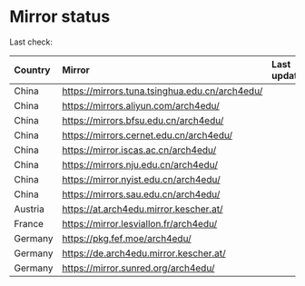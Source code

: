 <script src="./time.js"></script>
# Mirror status
Last check: <script type="text/javascript">localize(1721007269.6994765);</script>

|Country|Mirror|Last update|
|:------|:-----|:----------|
|China|https://mirrors.tuna.tsinghua.edu.cn/arch4edu/|<script type="text/javascript">localize(1720939051);</script>|
|China|https://mirrors.aliyun.com/arch4edu/|<script type="text/javascript">localize(1720939051);</script>|
|China|https://mirrors.bfsu.edu.cn/arch4edu/|<script type="text/javascript">localize(1720982884);</script>|
|China|https://mirrors.cernet.edu.cn/arch4edu/|<script type="text/javascript">localize(1720939051);</script>|
|China|https://mirror.iscas.ac.cn/arch4edu/|<script type="text/javascript">localize(1720939051);</script>|
|China|https://mirrors.nju.edu.cn/arch4edu/|<script type="text/javascript">localize(1720852453);</script>|
|China|https://mirror.nyist.edu.cn/arch4edu/|<script type="text/javascript">localize(1720939051);</script>|
|China|https://mirrors.sau.edu.cn/arch4edu/|<script type="text/javascript">localize(1720982884);</script>|
|Austria|https://at.arch4edu.mirror.kescher.at/|<script type="text/javascript">localize(1720982884);</script>|
|France|https://mirror.lesviallon.fr/arch4edu/|<script type="text/javascript">localize(1720982884);</script>|
|Germany|https://pkg.fef.moe/arch4edu/|<script type="text/javascript">localize(1720982884);</script>|
|Germany|https://de.arch4edu.mirror.kescher.at/|<script type="text/javascript">localize(1720982884);</script>|
|Germany|https://mirror.sunred.org/arch4edu/|<script type="text/javascript">localize(1720982884);</script>|

<script src="./tablefilter/tablefilter.js"></script>
<script src="./table.js"></script>